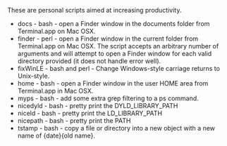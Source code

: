 These are personal scripts aimed at increasing productivity.

* docs - bash - open a Finder window in the documents folder from Terminal.app on Mac OSX.
* finder - perl - open a Finder window in the current folder from Terminal.app on Mac OSX. The 
script accepts an arbitrary number of arguments and will attempt to open a Finder window for each 
valid directory provided (it does not handle error well).
* fixWinLE - bash and perl - Change Windows-style carriage returns to Unix-style.
* home - bash - open a Finder window in the user HOME area from Terminal.app in Mac OSX.
* myps - bash - add some extra grep filtering to a ps command.
* nicedyld - bash - pretty print the DYLD_LIBRARY_PATH
* niceld - bash - pretty print the LD_LIBRARY_PATH
* nicepath - bash - pretty print the PATH
* tstamp - bash - copy a file or directory into a new object with a new name of {date}{old name}.
